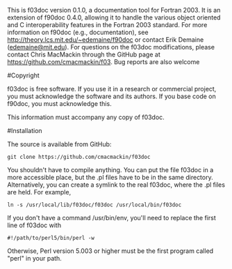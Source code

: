 This is f03doc version 0.1.0, a documentation tool for Fortran 2003.  It is an
extension of f90doc 0.4.0, allowing it to handle the various object oriented 
and C interoperability features in the Fortran 2003 standard.  For
more information on f90doc (e.g., documentation), see 
http://theory.lcs.mit.edu/~edemaine/f90doc or contact Erik Demaine 
(edemaine@mit.edu).  For questions on the f03doc 
modifications, please contact Chris MacMackin through the GitHub page at
https://github.com/cmacmackin/f03. Bug reports are also welcome 

#Copyright

f03doc is free software.  If you use it in a research or commercial project, you
must acknowledge the software and its authors.  If you base code on
f90doc, you must acknowledge this.

This information must accompany any copy of f03doc.

#Installation

The source is available from GitHub:

    git clone https://github.com/cmacmackin/f03doc

You shouldn't have to compile anything.  You can put the file f03doc in
a more accessible place, but the .pl files have to be in the same directory.
Alternatively, you can create a symlink to the real f03doc, where the .pl
files are held.  For example,
    
    ln -s /usr/local/lib/f03doc/f03doc /usr/local/bin/f03doc

If you don't have a command /usr/bin/env, you'll need to replace the first line
of f03doc with

    #!/path/to/perl5/bin/perl -w

Otherwise, Perl version 5.003 or higher must be the first program called "perl"
in your path.
